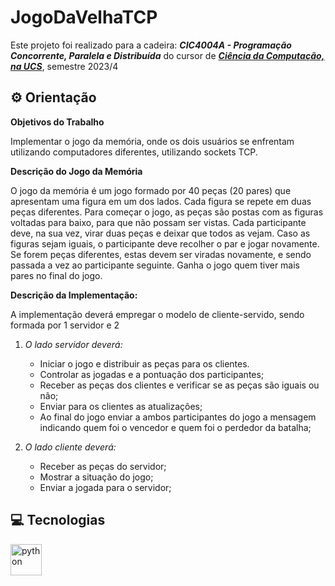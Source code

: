 # JogoDaVelhaTCP

Este projeto foi realizado para a cadeira: **_CIC4004A - Programação Concorrente, Paralela e Distribuída_** do cursor de **_[Ciência da Computação, na UCS](https://www.ucs.br/ciencias-da-computacao)_**, semestre 2023/4

## ⚙ Orientação

**Objetivos do Trabalho**

Implementar o jogo da memória, onde os dois usuários se enfrentam utilizando computadores diferentes, utilizando sockets TCP.

**Descrição do Jogo da Memória**

O jogo da memória é um jogo formado por 40 peças (20 pares) que apresentam uma figura em um dos lados. Cada figura se repete em duas peças diferentes. Para começar o jogo, as peças são postas com as figuras voltadas para baixo, para que não possam ser vistas. Cada participante deve, na sua vez, virar duas peças e deixar que todos as vejam. Caso as figuras sejam iguais, o participante deve recolher o par e jogar novamente. Se forem peças diferentes, estas devem ser viradas novamente, e sendo passada a vez ao participante seguinte. Ganha o jogo quem tiver mais pares no final do jogo.

**Descrição da Implementação:**

A implementação deverá empregar o modelo de cliente-servido, sendo formada por 1 servidor e 2

1. _O lado servidor deverá:_

   - Iniciar o jogo e distribuir as peças para os clientes.
   - Controlar as jogadas e a pontuação dos participantes;
   - Receber as peças dos clientes e verificar se as peças são iguais ou não;
   - Enviar para os clientes as atualizações;
   - Ao final do jogo enviar a ambos participantes do jogo a mensagem indicando quem foi o vencedor e quem foi o perdedor da batalha;

2. _O lado cliente deverá:_
   - Receber as peças do servidor;
   - Mostrar a situação do jogo;
   - Enviar a jogada para o servidor;

## 💻 Tecnologias

<p align="left"> 
    <a href="httpshttps://www.python.org/" target="_blank" rel="noreferrer"> 
        <img src="https://upload.wikimedia.org/wikipedia/commons/thumb/c/c3/Python-logo-notext.svg/1869px-Python-logo-notext.svg.png" alt="python" width="50" height="50"/> 
    </a> 
</p>
